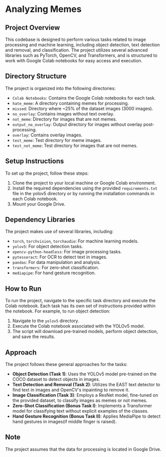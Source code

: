 # Analyzing Memes

## Project Overview

This codebase is designed to perform various tasks related to image processing and machine learning, including object detection, text detection and removal, and classification. The project utilizes several advanced libraries such as PyTorch, OpenCV, and Transformers, and is structured to work with Google Colab notebooks for easy access and execution.

## Directory Structure

The project is organized into the following directories:

- `Colab Notebooks`: Contains the Google Colab notebooks for each task.
- `hate_meme`: A directory containing memes for processing.
- `missed`: Directory where ~25% of the dataset images (3000 images).
- `no_overlay`: Contains images without text overlay.
- `not_meme`: Directory for images that are not memes.
- `output_no_overlay`: Output directory for images without overlay post-processing.
- `overlay`: Contains overlay images.
- `test_meme`: Test directory for meme images.
- `test_not_meme`: Test directory for images that are not memes.

## Setup Instructions

To set up the project, follow these steps:

1. Clone the project to your local machine or Google Colab environment.
2. Install the required dependencies using the provided `requirements.txt` file in the yolov5 directory or by running the installation commands in each Colab notebook.
3. Mount your Google Drive.

## Dependency Libraries

The project makes use of several libraries, including:

- `torch`, `torchvision`, `torchaudio`: For machine learning models.
- `yolov5`: For object detection tasks.
- `opencv-python-headless`: For image processing tasks.
- `pytesseract`: For OCR to detect text in images.
- `pandas`: For data manipulation and analysis.
- `transformers`: For zero-shot classification.
- `mediapipe`: For hand gesture recognition.

## How to Run

To run the project, navigate to the specific task directory and execute the Colab notebook. Each task has its own set of instructions provided within the notebook. For example, to run object detection:

1. Navigate to the `yolov5` directory.
2. Execute the Colab notebook associated with the YOLOv5 model.
3. The script will download pre-trained models, perform object detection, and save the results.

## Approach

The project follows these general approaches for the tasks:

- **Object Detection (Task 1)**: Uses the YOLOv5 model pre-trained on the COCO dataset to detect objects in images.
- **Text Detection and Removal (Task 2)**: Utilizes the EAST text detector to find text in images and OpenCV's inpainting to remove it.
- **Image Classification (Task 3)**: Employs a ResNet model, fine-tuned on the provided dataset, to classify images as memes or not memes.
- **Zero-Shot Classification (Bonus Task I)**: Implements a Transformer model for classifying text without explicit examples of the classes.
- **Hand Gesture Recognition (Bonus Task II)**: Applies MediaPipe to detect hand gestures in images(if middle finger is raised).

## Note

The project assumes that the data for processing is located in Google Drive.
